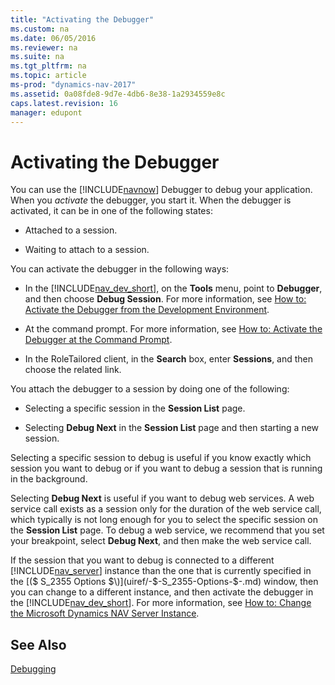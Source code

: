 ```yaml
---
title: "Activating the Debugger"
ms.custom: na
ms.date: 06/05/2016
ms.reviewer: na
ms.suite: na
ms.tgt_pltfrm: na
ms.topic: article
ms-prod: "dynamics-nav-2017"
ms.assetid: 0a08fde8-9d7e-4db6-8e38-1a2934559e8c
caps.latest.revision: 16
manager: edupont
---
```

# Activating the Debugger
You can use the [!INCLUDE[navnow](includes/navnow_md.md)] Debugger to debug your application. When you *activate* the debugger, you start it. When the debugger is activated, it can be in one of the following states:  
  
-   Attached to a session.  
  
-   Waiting to attach to a session.  
  
 You can activate the debugger in the following ways:  
  
-   In the [!INCLUDE[nav_dev_short](includes/nav_dev_short_md.md)], on the **Tools** menu, point to **Debugger**, and then choose **Debug Session**. For more information, see [How to: Activate the Debugger from the Development Environment](How-to--Activate-the-Debugger-from-the-Development-Environment.md).  
  
-   At the command prompt. For more information, see [How to: Activate the Debugger at the Command Prompt](How-to--Activate-the-Debugger-at-the-Command-Prompt.md).  
  
-   In the RoleTailored client, in the **Search** box, enter **Sessions**, and then choose the related link.  
  
 You attach the debugger to a session by doing one of the following:  
  
-   Selecting a specific session in the **Session List** page.  
  
-   Selecting **Debug Next** in the **Session List** page and then starting a new session.  
  
 Selecting a specific session to debug is useful if you know exactly which session you want to debug or if you want to debug a session that is running in the background.  
  
 Selecting **Debug Next** is useful if you want to debug web services. A web service call exists as a session only for the duration of the web service call, which typically is not long enough for you to select the specific session on the **Session List** page. To debug a web service, we recommend that you set your breakpoint, select **Debug Next**, and then make the web service call.  
  
 If the session that you want to debug is connected to a different [!INCLUDE[nav_server](includes/nav_server_md.md)] instance than the one that is currently specified in the [\($ S\_2355 Options $\)](uiref/-$-S_2355-Options-$-.md) window, then you can change to a different instance, and then activate the debugger in the [!INCLUDE[nav_dev_short](includes/nav_dev_short_md.md)]. For more information, see [How to: Change the Microsoft Dynamics NAV Server Instance](How-to--Change-the-Microsoft-Dynamics-NAV-Server-Instance.md).  
  
## See Also  
 [Debugging](Debugging.md)